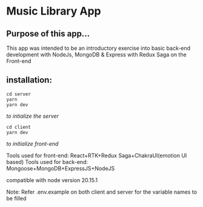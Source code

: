 # Music Library App

## Purpose of this app...
This app was intended to be an introductory exercise into basic back-end development with NodeJs, MongoDB & Express with Redux Saga on the Front-end

## installation:

```
cd server
yarn
yarn dev
```

_to intialize the server_
```
cd client
yarn dev
```

_to initialize front-end_

Tools used for front-end: React+RTK+Redux Saga+ChakraUI(emotion UI based)
Tools used for back-end: Mongoose+MongoDB+ExpressJS+NodeJS

compatible with node version 20.15.1

Note: Refer .env.example on both client and server for the variable names to be filled
